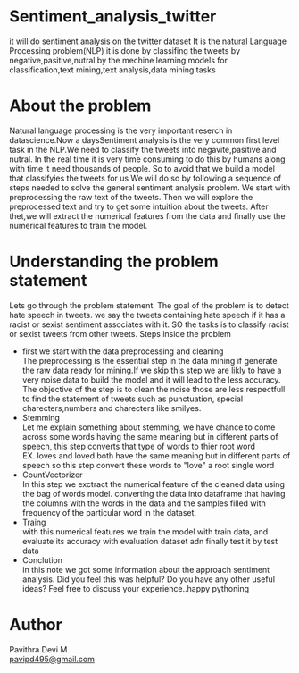 # Sentiment_analysis_twitter
it will do sentiment analysis on the twitter dataset
It is the natural Language Processing  problem(NLP) it is done by classifing the tweets by negative,pasitive,nutral
by the mechine learning models for classification,text mining,text analysis,data mining tasks
# About the problem
Natural language processing is the very important reserch in datascience.Now a daysSentiment analysis is the very common first level
task in the NLP.We need to classify the tweets into negavite,pasitive and nutral. In the real time it is very time consuming to do this by humans along with
time it need thousands of people. So to avoid that we build a model that classifyies the tweets for us
We will do so by following a sequence of steps needed to solve the general sentiment analysis problem.
We start with preprocessing the raw text of the tweets. Then we will explore the preprocessed text and try to get some intuition about the tweets.
After thet,we will extract the numerical features from the data and finally use the numerical features to train the model.
# Understanding the problem statement 
Lets go through the problem statement.
The goal of the problem is to detect hate speech in tweets. we say the tweets containing hate speech if it has a racist or sexist sentiment associates with it. SO the tasks
is to classify racist or sexist tweets from other tweets.
Steps inside the problem <br />
* first we start with the data preprocessing and cleaning <br />
The preprocessing is the essential step in the data mining if generate the raw data ready for mining.If we skip this step we are likly to have a very noise 
data to build the model and it will lead to the less accuracy.
The objective of the step is to clean the noise those are less respectfull to find the statement of tweets such as punctuation, special charecters,numbers and charecters
like smilyes. <br />
* Stemming <br />
Let me explain something about stemming, we have chance to come across some words having the same meaning but in different parts of speech,  this step converts that type 
of words to thier root word <br />
EX. loves and loved both have the same meaning but in different parts of speech so this step convert these words to "love" a root single word
* CountVectorizer <br />
In this step we exctract the numerical feature of the cleaned data using the bag of words model.
converting the data into dataframe that having the columns with the words in the data and the samples filled with frequency of the particular word in the dataset. <br />
* Traing <br />
with this numerical features we train the model with train data, and evaluate its accuracy with evaluation dataset adn finally test it by test data <br />
* Conclution <br />
in this note we got some information about the approach sentiment analysis.
Did you feel this was helpful? Do you have any other useful ideas? Feel free to discuss your experience..happy pythoning <br />
# Author
Pavithra Devi M <br /> 
pavipd495@gmail.com


